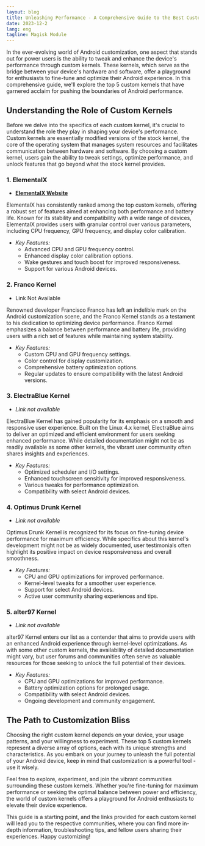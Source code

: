 ```yaml
---
layout: blog
title: Unleashing Performance - A Comprehensive Guide to the Best Custom Kernels for Android
date: 2023-12-2
lang: eng
tagline: Magisk Module
---
```


In the ever-evolving world of Android customization, one aspect that stands out for power users is the ability to tweak and enhance the device's performance through custom kernels. These kernels, which serve as the bridge between your device's hardware and software, offer a playground for enthusiasts to fine-tune and optimize their Android experience. In this comprehensive guide, we'll explore the top 5 custom kernels that have garnered acclaim for pushing the boundaries of Android performance.

## Understanding the Role of Custom Kernels

Before we delve into the specifics of each custom kernel, it's crucial to understand the role they play in shaping your device's performance. Custom kernels are essentially modified versions of the stock kernel, the core of the operating system that manages system resources and facilitates communication between hardware and software. By choosing a custom kernel, users gain the ability to tweak settings, optimize performance, and unlock features that go beyond what the stock kernel provides.

### 1. ElementalX
   - **[ElementalX Website](https://elementalx.org/)**

   ElementalX has consistently ranked among the top custom kernels, offering a robust set of features aimed at enhancing both performance and battery life. Known for its stability and compatibility with a wide range of devices, ElementalX provides users with granular control over various parameters, including CPU frequency, GPU frequency, and display color calibration.

   - *Key Features:*
     - Advanced CPU and GPU frequency control.
     - Enhanced display color calibration options.
     - Wake gestures and touch boost for improved responsiveness.
     - Support for various Android devices.

### 2. Franco Kernel
   - Link Not Available

   Renowned developer Francisco Franco has left an indelible mark on the Android customization scene, and the Franco Kernel stands as a testament to his dedication to optimizing device performance. Franco Kernel emphasizes a balance between performance and battery life, providing users with a rich set of features while maintaining system stability.

   - *Key Features:*
     - Custom CPU and GPU frequency settings.
     - Color control for display customization.
     - Comprehensive battery optimization options.
     - Regular updates to ensure compatibility with the latest Android versions.

### 3. ElectraBlue Kernel
   - *Link not available*

   ElectraBlue Kernel has gained popularity for its emphasis on a smooth and responsive user experience. Built on the Linux 4.x kernel, ElectraBlue aims to deliver an optimized and efficient environment for users seeking enhanced performance. While detailed documentation might not be as readily available as some other kernels, the vibrant user community often shares insights and experiences.

   - *Key Features:*
     - Optimized scheduler and I/O settings.
     - Enhanced touchscreen sensitivity for improved responsiveness.
     - Various tweaks for performance optimization.
     - Compatibility with select Android devices.

### 4. Optimus Drunk Kernel
   - *Link not available*

   Optimus Drunk Kernel is recognized for its focus on fine-tuning device performance for maximum efficiency. While specifics about this kernel's development might not be as widely documented, user testimonials often highlight its positive impact on device responsiveness and overall smoothness.

   - *Key Features:*
     - CPU and GPU optimizations for improved performance.
     - Kernel-level tweaks for a smoother user experience.
     - Support for select Android devices.
     - Active user community sharing experiences and tips.

### 5. alter97 Kernel
   - *Link not available*

   alter97 Kernel enters our list as a contender that aims to provide users with an enhanced Android experience through kernel-level optimizations. As with some other custom kernels, the availability of detailed documentation might vary, but user forums and communities often serve as valuable resources for those seeking to unlock the full potential of their devices.

   - *Key Features:*
     - CPU and GPU optimizations for improved performance.
     - Battery optimization options for prolonged usage.
     - Compatibility with select Android devices.
     - Ongoing development and community engagement.

## The Path to Customization Bliss

Choosing the right custom kernel depends on your device, your usage patterns, and your willingness to experiment. These top 5 custom kernels represent a diverse array of options, each with its unique strengths and characteristics. As you embark on your journey to unleash the full potential of your Android device, keep in mind that customization is a powerful tool - use it wisely.

Feel free to explore, experiment, and join the vibrant communities surrounding these custom kernels. Whether you're fine-tuning for maximum performance or seeking the optimal balance between power and efficiency, the world of custom kernels offers a playground for Android enthusiasts to elevate their device experience.

This guide is a starting point, and the links provided for each custom kernel will lead you to the respective communities, where you can find more in-depth information, troubleshooting tips, and fellow users sharing their experiences. Happy customizing!
